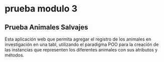 # prueba modulo 3
## Prueba Animales Salvajes
Esta aplicación web que permita agregar el registro de los animales en investigación en una tabl, utilizando el paradigma POO para la creación de las instancias que
representen los diferentes animales con sus atributos y métodos.
